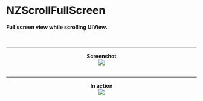 NZScrollFullScreen
==================

<b>Full screen view while scrolling UIView.</b>


<br><hr>
<center>
<b>Screenshot</b><br>
<img src=https://lh4.googleusercontent.com/-IheoKcYol-Y/VI5jiKB9pTI/AAAAAAAAC0c/NJ4IZZmzAco/w471-h836-no/iOS%2BSimulator%2BScreen%2BShot%2BDec%2B15%2C%2B2014%2C%2B12.25.40%2BPM.png>
</center>
<br>
<hr>
<center>
<b>In action</b><br>
<img src=https://lh4.googleusercontent.com/-eAZVAoFgb0A/VI5v9c2i7wI/AAAAAAAAC08/Y-xl2lLNQnc/w318-h568-no/DoneApp.gif>
</center>
